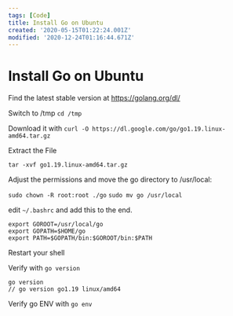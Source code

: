 ```yaml
---
tags: [Code]
title: Install Go on Ubuntu
created: '2020-05-15T01:22:24.001Z'
modified: '2020-12-24T01:16:44.671Z'
---
```


# Install Go on Ubuntu

Find the latest stable version at https://golang.org/dl/

Switch to /tmp
`cd /tmp`

Download it with
`curl -O https://dl.google.com/go/go1.19.linux-amd64.tar.gz`

Extract the File

`tar -xvf go1.19.linux-amd64.tar.gz`

Adjust the permissions and move the go directory to /usr/local:

`sudo chown -R root:root ./go`
`sudo mv go /usr/local`

edit `~/.bashrc` and add this to the end. 


```
export GOROOT=/usr/local/go
export GOPATH=$HOME/go
export PATH=$GOPATH/bin:$GOROOT/bin:$PATH
```

Restart your shell

Verify with `go version`

```
go version
// go version go1.19 linux/amd64
```

Verify go ENV with `go env`

